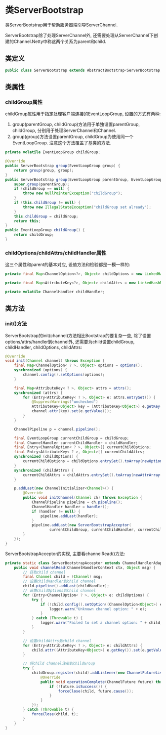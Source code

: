 # 类ServerBootstrap

类ServerBootstrap用于帮助服务器端引导ServerChannel.

ServerBootstrap除了处理ServerChannel外, 还需要处理从ServerChannel下创建的Channel.Netty中称这两个关系为parent和child.

## 类定义

```java
public class ServerBootstrap extends AbstractBootstrap<ServerBootstrap, ServerChannel> {}
```

## 类属性

### childGroup属性

childGroup属性用于指定处理客户端连接的EventLoopGroup, 设置的方式有两种:

1. group(parentGroup, childGroup)方法用于单独设置parentGroup, childGroup, 分别用于处理ServerChannel和Channel.
2. group(group)方法设置parentGroup, childGroup为使用同一个EventLoopGroup. 注意这个方法覆盖了基类的方法.

```java
private volatile EventLoopGroup childGroup;

@Override
public ServerBootstrap group(EventLoopGroup group) {
    return group(group, group);
}
public ServerBootstrap group(EventLoopGroup parentGroup, EventLoopGroup childGroup) {
    super.group(parentGroup);
    if (childGroup == null) {
        throw new NullPointerException("childGroup");
    }
    if (this.childGroup != null) {
        throw new IllegalStateException("childGroup set already");
    }
    this.childGroup = childGroup;
    return this;
}
public EventLoopGroup childGroup() {
    return childGroup;
}
```

### childOptions/childAttrs/childHandler属性

这三个属性和parent的基本对应, 设值方法和检验都是一模一样的:

```java
private final Map<ChannelOption<?>, Object> childOptions = new LinkedHashMap<ChannelOption<?>, Object>();

private final Map<AttributeKey<?>, Object> childAttrs = new LinkedHashMap<AttributeKey<?>, Object>();

private volatile ChannelHandler childHandler;
```

## 类方法

### init()方法

ServerBootstrap的init(channel)方法相比Bootstrap的要复杂一些, 除了设置options/attrs/handler到channel外, 还需要为child设置childGroup, childHandler, childOptions, childAttrs:

```java
@Override
void init(Channel channel) throws Exception {
    final Map<ChannelOption< ? >, Object> options = options();
    synchronized (options) {
        channel.config().setOptions(options);
    }

    final Map<AttributeKey< ? >, Object> attrs = attrs();
    synchronized (attrs) {
        for (Entry<AttributeKey< ? >, Object> e: attrs.entrySet()) {
            @SuppressWarnings("unchecked")
            AttributeKey<Object> key = (AttributeKey<Object>) e.getKey();
            channel.attr(key).set(e.getValue());
        }
    }

    ChannelPipeline p = channel.pipeline();

    final EventLoopGroup currentChildGroup = childGroup;
    final ChannelHandler currentChildHandler = childHandler;
    final Entry<ChannelOption< ? >, Object>[] currentChildOptions;
    final Entry<AttributeKey< ? >, Object>[] currentChildAttrs;
    synchronized (childOptions) {
        currentChildOptions = childOptions.entrySet().toArray(newOptionArray(childOptions.size()));
    }
    synchronized (childAttrs) {
        currentChildAttrs = childAttrs.entrySet().toArray(newAttrArray(childAttrs.size()));
    }

    p.addLast(new ChannelInitializer<Channel>() {
        @Override
        public void initChannel(Channel ch) throws Exception {
            ChannelPipeline pipeline = ch.pipeline();
            ChannelHandler handler = handler();
            if (handler != null) {
                pipeline.addLast(handler);
            }
            pipeline.addLast(new ServerBootstrapAcceptor(
                    currentChildGroup, currentChildHandler, currentChildOptions, currentChildAttrs));
        }
    });
}
```

ServerBootstrapAcceptor的实现, 主要看channelRead()方法:

```java
private static class ServerBootstrapAcceptor extends ChannelHandlerAdapter {
    public void channelRead(ChannelHandlerContext ctx, Object msg) {
    	// 获取child channel
        final Channel child = (Channel) msg;
		// 设置childHandler到child channel
        child.pipeline().addLast(childHandler);
		// 设置childOptions到child channel
        for (Entry<ChannelOption< ? >, Object> e: childOptions) {
            try {
                if (!child.config().setOption((ChannelOption<Object>) e.getKey(), e.getValue())) {
                    logger.warn("Unknown channel option: " + e);
                }
            } catch (Throwable t) {
                logger.warn("Failed to set a channel option: " + child, t);
            }
        }

		// 设置childAttrs到child channel
        for (Entry<AttributeKey< ? >, Object> e: childAttrs) {
            child.attr((AttributeKey<Object>) e.getKey()).set(e.getValue());
        }

		// 将child channel注册到childGroup
        try {
            childGroup.register(child).addListener(new ChannelFutureListener() {
                @Override
                public void operationComplete(ChannelFuture future) throws Exception {
                    if (!future.isSuccess()) {
                        forceClose(child, future.cause());
                    }
                }
            });
        } catch (Throwable t) {
            forceClose(child, t);
        }
    }
}
```

